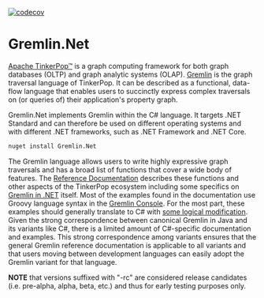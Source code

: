 <!--

 Licensed to the Apache Software Foundation (ASF) under one
 or more contributor license agreements.  See the NOTICE file
 distributed with this work for additional information
 regarding copyright ownership.  The ASF licenses this file
 to you under the Apache License, Version 2.0 (the
 "License"); you may not use this file except in compliance
 with the License.  You may obtain a copy of the License at

 http://www.apache.org/licenses/LICENSE-2.0

 Unless required by applicable law or agreed to in writing,
 software distributed under the License is distributed on an
 "AS IS" BASIS, WITHOUT WARRANTIES OR CONDITIONS OF ANY
 KIND, either express or implied.  See the License for the
 specific language governing permissions and limitations
 under the License.

-->

[![codecov](https://codecov.io/gh/apache/tinkerpop/branch/master/graph/badge.svg?token=TojD2nR5Qd)](https://codecov.io/gh/apache/tinkerpop)

# Gremlin.Net

[Apache TinkerPop™][tk] is a graph computing framework for both graph databases (OLTP) and graph analytic systems
(OLAP). [Gremlin][gremlin] is the graph traversal language of TinkerPop. It can be described as a functional,
data-flow language that enables users to succinctly express complex traversals on (or queries of) their application's
property graph.

Gremlin.Net implements Gremlin within the C# language. It targets .NET Standard and can therefore be used on different
operating systems and with different .NET frameworks, such as .NET Framework and .NET Core.

```bash
nuget install Gremlin.Net
```

The Gremlin language allows users to write highly expressive graph traversals and has a broad list of functions that 
cover a wide body of features. The [Reference Documentation][steps] describes these functions and other aspects of the 
TinkerPop ecosystem including some specifics on [Gremlin in .NET][docs] itself. Most of the examples found in the 
documentation use Groovy language syntax in the [Gremlin Console][console]. For the most part, these examples
should generally translate to C# with [some logical modification][differences]. Given the strong correspondence 
between canonical Gremlin in Java and its variants like C#, there is a limited amount of C#-specific 
documentation and examples. This strong correspondence among variants ensures that the general Gremlin reference 
documentation is applicable to all variants and that users moving between development languages can easily adopt the 
Gremlin variant for that language.

**NOTE** that versions suffixed with "-rc" are considered release candidates (i.e. pre-alpha, alpha, beta, etc.) and thus 
for early testing purposes only.

[tk]: https://tinkerpop.apache.org
[gremlin]: https://tinkerpop.apache.org/gremlin.html
[docs]: https://tinkerpop.apache.org/docs/current/reference/#gremlin-dotnet
[console]: https://tinkerpop.apache.org/docs/current/tutorials/the-gremlin-console/
[steps]: https://tinkerpop.apache.org/docs/current/reference/#graph-traversal-steps
[differences]: https://tinkerpop.apache.org/docs/current/reference/#gremlin-javascript-differences
